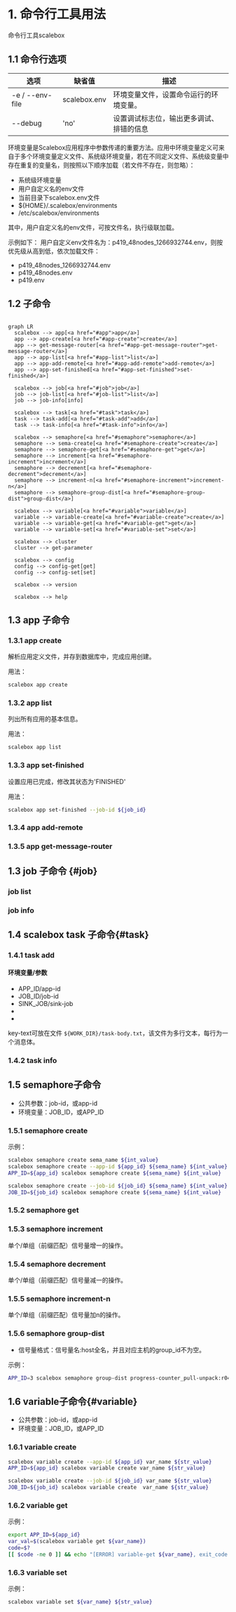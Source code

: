 # 1. 命令行工具用法

命令行工具scalebox

## 1.1 命令行选项

| 选项               | 缺省值          | 描述                              |
| ----------------- | -------------- | --------------------------------- |
| -e / --env-file   | scalebox.env   | 环境变量文件，设置命令运行的环境变量。 |
| --debug           | 'no'           | 设置调试标志位，输出更多调试、排错的信息 |

环境变量是Scalebox应用程序中参数传递的重要方法。应用中环境变量定义可来自于多个环境变量定义文件、系统级环境变量，若在不同定义文件、系统级变量中存在重复的变量名，则按照以下顺序加载（若文件不存在，则忽略）：

- 系统级环境变量
- 用户自定义名的env文件
- 当前目录下scalebox.env文件
- ${HOME}/.scalebox/environments
- /etc/scalebox/environments

其中，用户自定义名的env文件，可按文件名，执行级联加载。

示例如下：
用户自定义env文件名为：p419_48nodes_1266932744.env，则按优先级从高到低，依次加载文件：
- p419_48nodes_1266932744.env
- p419_48nodes.env
- p419.env


## 1.2 子命令

```{mermaid}

graph LR
  scalebox --> app[<a href="#app">app</a>]
  app --> app-create[<a href="#app-create">create</a>]
  app --> get-message-router[<a href="#app-get-message-router">get-message-router</a>]
  app --> app-list[<a href="#app-list">list</a>]
  app --> app-add-remote[<a href="#app-add-remote">add-remote</a>]
  app --> app-set-finished[<a href="#app-set-finished">set-finished</a>]

  scalebox --> job[<a href="#job">job</a>]
  job --> job-list[<a href="#job-list">list</a>]
  job --> job-info[info]

  scalebox --> task[<a href="#task">task</a>]
  task --> task-add[<a href="#task-add">add</a>]
  task --> task-info[<a href="#task-info">info</a>]

  scalebox --> semaphore[<a href="#semaphore">semaphore</a>]
  semaphore --> sema-create[<a href="#semaphore-create">create</a>]
  semaphore --> semaphore-get[<a href="#semaphore-get">get</a>]
  semaphore --> increment[<a href="#semaphore-increment">increment</a>]
  semaphore --> decrement[<a href="#semaphore-decrement">decrement</a>]
  semaphore --> increment-n[<a href="#semaphore-increment">increment-n</a>]
  semaphore --> semaphore-group-dist[<a href="#semaphore-group-dist">group-dist</a>]

  scalebox --> variable[<a href="#variable">variable</a>]
  variable --> variable-create[<a href="#variable-create">create</a>]
  variable --> variable-get[<a href="#variable-get">get</a>]
  variable --> variable-set[<a href="#variable-set">set</a>]

  scalebox --> cluster
  cluster --> get-parameter

  scalebox --> config
  config --> config-get[get]
  config --> config-set[set]  

  scalebox --> version

  scalebox --> help

```


## 1.3 <span id="app">app 子命令</span>

### 1.3.1 app create

解析应用定义文件，并存到数据库中，完成应用创建。

用法：
```sh
scalebox app create
```

### 1.3.2 app list

列出所有应用的基本信息。

用法：
```sh
scalebox app list
```

### 1.3.3 app set-finished

设置应用已完成，修改其状态为'FINISHED'

用法：
```sh
scalebox app set-finished --job-id ${job_id}
```

### 1.3.4 app add-remote


### 1.3.5 app get-message-router
  
## 1.3 job 子命令 {#job}

### job list

### job info

## 1.4 scalebox task 子命令{#task}

### 1.4.1 task add

#### 环境变量/参数
- APP_ID/app-id
- JOB_ID/job-id
- SINK_JOB/sink-job
- 
- 
key-text可放在文件 ```${WORK_DIR}/task-body.txt```，该文件为多行文本，每行为一个消息体。

### 1.4.2 task info


## 1.5 <span id="semaphore">semaphore子命令</span>

- 公共参数：job-id，或app-id
- 环境变量：JOB_ID，或APP_ID

### 1.5.1 semaphore create

示例：
```sh
scalebox semaphore create sema_name ${int_value}
scalebox semaphore create --app-id ${app_id} ${sema_name} ${int_value}
APP_ID=${app_id} scalebox semaphore create ${sema_name} ${int_value}

scalebox semaphore create --job-id ${job_id} ${sema_name} ${int_value}
JOB_ID=${job_id} scalebox semaphore create ${sema_name} ${int_value}

```

### 1.5.2 semaphore get


### 1.5.3 semaphore increment

单个/单组（前缀匹配）信号量增一的操作。

### 1.5.4 semaphore decrement

单个/单组（前缀匹配）信号量减一的操作。

### 1.5.5 semaphore increment-n

单个/单组（前缀匹配）信号量加n的操作。

### 1.5.6 semaphore group-dist

- 信号量格式：信号量名:host全名，并且对应主机的group_id不为空。

示例：
```sh
APP_ID=3 scalebox semaphore group-dist progress-counter_pull-unpack:r04.main
```

## 1.6 variable子命令{#variable}

- 公共参数：job-id，或app-id
- 环境变量：JOB_ID，或APP_ID

### 1.6.1 variable create

```sh
scalebox variable create --app-id ${app_id} var_name ${str_value}
APP_ID=${app_id} scalebox variable create var_name ${str_value}

scalebox variable create --job-id ${job_id} var_name ${str_value}
JOB_ID=${job_id} scalebox variable create  var_name ${str_value}
```

### 1.6.2 variable get

示例：
```sh
export APP_ID=${app_id}
var_val=$(scalebox variable get ${var_name})
code=$?
[[ $code -ne 0 ]] && echo "[ERROR] variable-get ${var_name}, exit_code:$code" >&2

```
### 1.6.3 variable set

示例：
```sh
scalebox variable set ${var_name} ${str_value}
```
